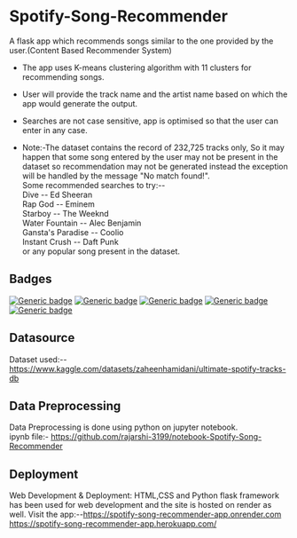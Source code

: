 
# Spotify-Song-Recommender

A flask app  which recommends songs similar to the one provided by the user.(Content Based Recommender System)

- The app uses K-means clustering algorithm  with 11 clusters for recommending songs. 

- User will provide the track name and the artist name based on which the app would generate the output.

- Searches are not case sensitive, app is optimised so that the user can enter in any case. 

- Note:-The dataset contains the record of  232,725 tracks only, So it may happen that some song entered by the user may not be present in the dataset so recommendation may not be generated instead the exception will be handled by the message "No match found!".  
  Some recommended searches to try:--   
  Dive --  Ed Sheeran             
  Rap God -- Eminem          
  Starboy -- The Weeknd         
  Water Fountain -- Alec Benjamin                             
  Gansta's Paradise -- Coolio      
  Instant Crush -- Daft Punk     
  or any popular song present in the dataset.

  


## Badges

[![Generic badge](https://img.shields.io/badge/build_with-python-yellow.svg)](https://en.wikipedia.org/wiki/Python_(programming_language))
[![Generic badge](https://img.shields.io/badge/-HTML-orange.svg)](https://en.wikipedia.org/wiki/HTML)
[![Generic badge](https://img.shields.io/badge/-CSS-blue.svg)](https://en.wikipedia.org/wiki/CSS)
[![Generic badge](https://img.shields.io/badge/using-flask-green.svg)](https://en.wikipedia.org/wiki/Flask_(web_framework))
[![Generic badge](https://img.shields.io/badge/deployed_in-heroku-7f03fc.svg)](https://en.wikipedia.org/wiki/Heroku)

## Datasource
Dataset used:--https://www.kaggle.com/datasets/zaheenhamidani/ultimate-spotify-tracks-db




## Data Preprocessing
Data Preprocessing is done using python on jupyter notebook.  
ipynb file:- https://github.com/rajarshi-3199/notebook-Spotify-Song-Recommender

## Deployment

Web Development & Deployment: HTML,CSS and Python flask framework has been used for web development and the site is hosted on render as well.
Visit the app:--https://spotify-song-recommender-app.onrender.com
https://spotify-song-recommender-app.herokuapp.com/
